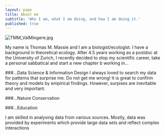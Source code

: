 ```yaml
---
layout: page
title: About me
subtitle: 'Who I am, what I am doing, and how I am doing it.'
published: true
---
```

![TMM_ValMingere.jpg]({{site.baseurl}}/img/TMM_ValMingere.jpg)

My name is Thomas M. Massie and I am a biologist/ecologist. 
I have a background in theoretical ecology.
After 4.5 years working as a postdoc at the University of Zurich, I recently decided to stop my scientific career, take a personal sabbatical and start a new chapter b working in...

###...Data Science & Information Design
I always loved to search my data for patterns that surprise me. Do not get me wrong! It is great to confirm theory and models by empirical findings. However, surpises are inevitable and very important. 

###...Nature Conservation


###...Education


I am skilled in analysing data from various sources. Mostly, data was provided by experiments which provide large data sets and reflect complex interactions 
